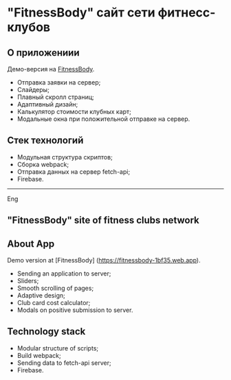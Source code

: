 # "FitnessBody" сайт сети фитнесс-клубов

## О приложениии

Демо-версия на [FitnessBody](https://fitnessbody-1bf35.web.app).

* Отправка заявки на сервер;
* Слайдеры;
* Плавный скролл страниц;
* Адаптивный дизайн;
* Калькулятор стоимости клубных карт;
* Модальные окна при положительной отправке на сервер.

## Стек технологий

* Модульная структура скриптов;
* Сборка webpack;
* Отправка данных на сервер fetch-api;
* Firebase.

***
Eng
## "FitnessBody" site of fitness clubs network

## About App

Demo version at [FitnessBody] (https://fitnessbody-1bf35.web.app).

* Sending an application to server;
* Sliders;
* Smooth scrolling of pages;
* Adaptive design;
* Club card cost calculator;
* Modals on positive submission to server.

## Technology stack

* Modular structure of scripts;
* Build webpack;
* Sending data to fetch-api server;
* Firebase.
